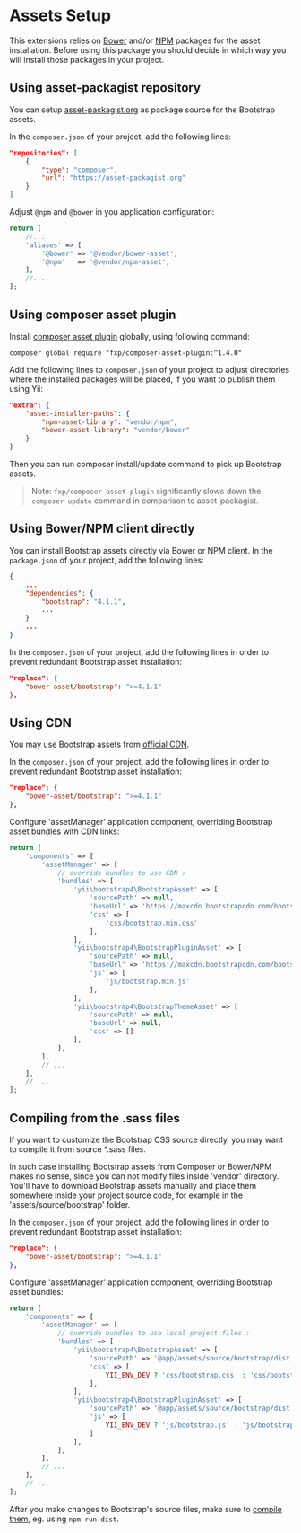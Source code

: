 Assets Setup
============

This extensions relies on [Bower](http://bower.io/) and/or [NPM](https://www.npmjs.org/) packages for the asset installation.
Before using this package you should decide in which way you will install those packages in your project.


## Using asset-packagist repository

You can setup [asset-packagist.org](https://asset-packagist.org) as package source for the Bootstrap assets.

In the `composer.json` of your project, add the following lines:

```json
"repositories": [
    {
        "type": "composer",
        "url": "https://asset-packagist.org"
    }
]
```

Adjust `@npm` and `@bower` in you application configuration:

```php
return [
    //...
    'aliases' => [
        '@bower' => '@vendor/bower-asset',
        '@npm'   => '@vendor/npm-asset',
    ],
    //...
];
```


## Using composer asset plugin

Install [composer asset plugin](https://github.com/francoispluchino/composer-asset-plugin/) globally, using following command:

```
composer global require "fxp/composer-asset-plugin:^1.4.0"
```

Add the following lines to `composer.json` of your project to adjust directories where the installed packages
will be placed, if you want to publish them using Yii:

```json
"extra": {
    "asset-installer-paths": {
        "npm-asset-library": "vendor/npm",
        "bower-asset-library": "vendor/bower"
    }
}
```

Then you can run composer install/update command to pick up Bootstrap assets.

> Note: `fxp/composer-asset-plugin` significantly slows down the `composer update` command in comparison
  to asset-packagist.


## Using Bower/NPM client directly

You can install Bootstrap assets directly via Bower or NPM client.
In the `package.json` of your project, add the following lines:

```json
{
    ...
    "dependencies": {
        "bootstrap": "4.1.1",
        ...
    }
    ...
}
```

In the `composer.json` of your project, add the following lines in order to prevent redundant Bootstrap asset installation:

```json
"replace": {
    "bower-asset/bootstrap": ">=4.1.1"
},
```


## Using CDN

You may use Bootstrap assets from [official CDN](https://www.bootstrapcdn.com).

In the `composer.json` of your project, add the following lines in order to prevent redundant Bootstrap asset installation:

```json
"replace": {
    "bower-asset/bootstrap": ">=4.1.1"
},
```

Configure 'assetManager' application component, overriding Bootstrap asset bundles with CDN links:

```php
return [
    'components' => [
        'assetManager' => [
            // override bundles to use CDN :
            'bundles' => [
                'yii\bootstrap4\BootstrapAsset' => [
                    'sourcePath' => null,
                    'baseUrl' => 'https://maxcdn.bootstrapcdn.com/bootstrap/4.1.1',
                    'css' => [
                        'css/bootstrap.min.css'
                    ],
                ],
                'yii\bootstrap4\BootstrapPluginAsset' => [
                    'sourcePath' => null,
                    'baseUrl' => 'https://maxcdn.bootstrapcdn.com/bootstrap/4.1.1',
                    'js' => [
                        'js/bootstrap.min.js'
                    ],
                ],
                'yii\bootstrap4\BootstrapThemeAsset' => [
                    'sourcePath' => null,
                    'baseUrl' => null,
                    'css' => []
                ],
            ],
        ],
        // ...
    ],
    // ...
];
```


## Compiling from the .sass files

If you want to customize the Bootstrap CSS source directly, you may want to compile it from source *.sass files.

In such case installing Bootstrap assets from Composer or Bower/NPM makes no sense, since you can not modify files
inside 'vendor' directory.
You'll have to download Bootstrap assets manually and place them somewhere inside your project source code,
for example in the 'assets/source/bootstrap' folder.

In the `composer.json` of your project, add the following lines in order to prevent redundant Bootstrap asset installation:

```json
"replace": {
    "bower-asset/bootstrap": ">=4.1.1"
},
```

Configure 'assetManager' application component, overriding Bootstrap asset bundles:

```php
return [
    'components' => [
        'assetManager' => [
            // override bundles to use local project files :
            'bundles' => [
                'yii\bootstrap4\BootstrapAsset' => [
                    'sourcePath' => '@app/assets/source/bootstrap/dist',
                    'css' => [
                        YII_ENV_DEV ? 'css/bootstrap.css' : 'css/bootstrap.min.css',
                    ],
                ],
                'yii\bootstrap4\BootstrapPluginAsset' => [
                    'sourcePath' => '@app/assets/source/bootstrap/dist',
                    'js' => [
                        YII_ENV_DEV ? 'js/bootstrap.js' : 'js/bootstrap.min.js',
                    ]
                ],
            ],
        ],
        // ...
    ],
    // ...
];
```

After you make changes to Bootstrap's source files, make sure to [compile them](https://getbootstrap.com/docs/4.1/getting-started/build-tools/), eg. using `npm run dist`.
